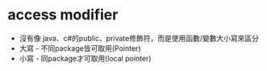 # access modifier

- 沒有像 java、c#的public、private修飾符，而是使用函數/變數大小寫來區分
- 大寫 - 不同package皆可取用(Pointer)
- 小寫 - 同package才可取用(local pointer)